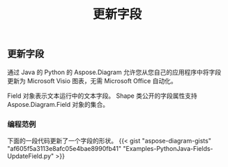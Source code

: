 ﻿---
title: 更新字段
type: docs
weight: 20
url: /zh/python-java/update-fields/
description: 本节介绍如何更新字段。
---
## **更新字段**
通过 Java 的 Python 的 Aspose.Diagram 允许您从您自己的应用程序中将字段更新为 Microsoft Visio 图表，无需 Microsoft Office 自动化。

Field 对象表示文本运行中的文本字段。 Shape 类公开的字段属性支持 Aspose.Diagram.Field 对象的集合。

### **编程范例**
下面的一段代码更新了一个字段的形状。
{{< gist "aspose-diagram-gists" "af605f5a3113e8afc05e4bae8990fb41" "Examples-PythonJava-Fields-UpdateField.py" >}}

